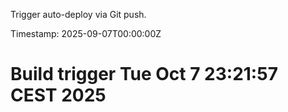 Trigger auto-deploy via Git push.

Timestamp: 2025-09-07T00:00:00Z


# Build trigger Tue Oct  7 23:21:57 CEST 2025
